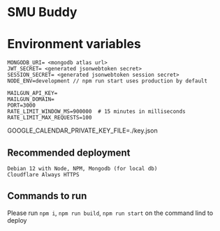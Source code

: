 # SMU Buddy
# Environment variables
```
MONGODB_URI= <mongodb atlas url>
JWT_SECRET= <generated jsonwebtoken secret>
SESSION_SECRET= <generated jsonwebtoken session secret>
NODE_ENV=development // npm run start uses production by default

MAILGUN_API_KEY=
MAILGUN_DOMAIN=
PORT=3000
RATE_LIMIT_WINDOW_MS=900000  # 15 minutes in milliseconds
RATE_LIMIT_MAX_REQUESTS=100
```

GOOGLE_CALENDAR_PRIVATE_KEY_FILE=./key.json

## Recommended deployment
```
Debian 12 with Node, NPM, Mongodb (for local db)
Cloudflare Always HTTPS
```
## Commands to run
Please run ```npm i```, ```npm run build```, ```npm run start``` on the command lind to deploy
